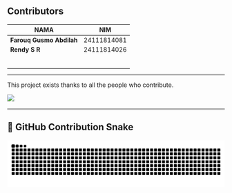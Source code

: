 ##  Contributors
| NAMA | NIM |
|--------|--------|
| **Farouq Gusmo Abdilah** | 24111814081 |
| **Rendy S R** | 24111814026 |
|  |  |
|  |  |
|  |  |
|  |  |
|  |  |
|  |  |

---

This project exists thanks to all the people who contribute.

<a href="https://github.com/Farouq-beginner/TokoLaptop/graphs/contributors">
  <img src="https://contrib.rocks/image?repo=Farouq-beginner/TokoLaptop" />
</a>

---


## 🐍 GitHub Contribution Snake

<picture>
  <source
    media="(prefers-color-scheme: dark)"
    srcset="https://github.com/Farouq-beginner/TokoLaptop/raw/output/github-contribution-grid-snake-dark.svg"
  />
  <source
    media="(prefers-color-scheme: light)"
    srcset="https://github.com/Farouq-beginner/TokoLaptop/raw/output/github-contribution-grid-snake.svg"
  />
  <img
    alt="github contribution grid snake animation"
    src="https://github.com/Farouq-beginner/TokoLaptop/raw/output/github-contribution-grid-snake.svg"
  />
</picture>
